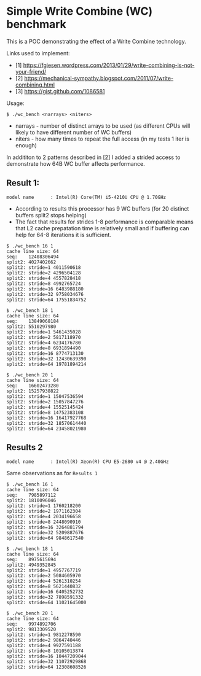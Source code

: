 # Simple Write Combine (WC) benchmark
This is a POC demonstrating the effect of a Write Combine technology.

Links used to implement:
* [1] https://fgiesen.wordpress.com/2013/01/29/write-combining-is-not-your-friend/
* [2] https://mechanical-sympathy.blogspot.com/2011/07/write-combining.html
* [3] https://gist.github.com/1086581

Usage:
```shell
$ ./wc_bench <narrays> <niters>
```
* narrays - number of distinct arrays to be used (as different CPUs will likely to have different number of WC buffers)
* niters  - how many times to repeat the full access (in my tests 1 iter is enough)

In addititon to 2 patterns described in [2] I added a strided access to demonstrate how 64B WC buffer affects performance.

## Result 1:
```
model name      : Intel(R) Core(TM) i5-4210U CPU @ 1.70GHz
```
* According to results this processor has 9 WC buffers (for 20 distinct buffers split2 stops helping)
* The fact that results for strides 1-8 performance is comparable means that L2 cache prepatation time is relatively small and if buffering can help for 64-8 iterations it is sufficient.
```
$ ./wc_bench 16 1
cache line size: 64
seq:	12408306494
split2:	4027402662
split2:	stride=1 4011590618
split2:	stride=2 4296504128
split2:	stride=4 4557828418
split2:	stride=8 4992765724
split2:	stride=16 6483988180
split2:	stride=32 9758034676
split2:	stride=64 17551834752
```
```
$ ./wc_bench 18 1
cache line size: 64
seq:	13849068184
split2:	5510297980
split2:	stride=1 5461435028
split2:	stride=2 5817118970
split2:	stride=4 6234176780
split2:	stride=8 6931894490
split2:	stride=16 8774713130
split2:	stride=32 12430639390
split2:	stride=64 19781894214
```
```
$ ./wc_bench 20 1
cache line size: 64
seq:	16602473280
split2:	15257938822
split2:	stride=1 15047536594
split2:	stride=2 15057847276
split2:	stride=4 15525145424
split2:	stride=8 14752383108
split2:	stride=16 16417927768
split2:	stride=32 18570614440
split2:	stride=64 23458021980
```

## Results 2
```
model name      : Intel(R) Xeon(R) CPU E5-2680 v4 @ 2.40GHz
```
Same observations as for `Results 1`
```
$ ./wc_bench 16 1
cache line size: 64
seq:    7985897112
split2: 1810096046
split2: stride=1 1760218200
split2: stride=2 1971162304
split2: stride=4 2034196658
split2: stride=8 2448090910
split2: stride=16 3264881794
split2: stride=32 5209887676
split2: stride=64 9848617540
```

```
$ ./wc_bench 18 1
cache line size: 64
seq:    8975615694
split2: 4949352845
split2: stride=1 4957767719
split2: stride=2 5084605970
split2: stride=4 5261310254
split2: stride=8 5621440832
split2: stride=16 6405252732
split2: stride=32 7898591332
split2: stride=64 11021645000
```

```
$ ./wc_bench 20 1
cache line size: 64
seq:    9974892706
split2: 9813309520
split2: stride=1 9812278590
split2: stride=2 9864740446
split2: stride=4 9927591188
split2: stride=8 10105013874
split2: stride=16 10447209044
split2: stride=32 11072929868
split2: stride=64 12308608526
```